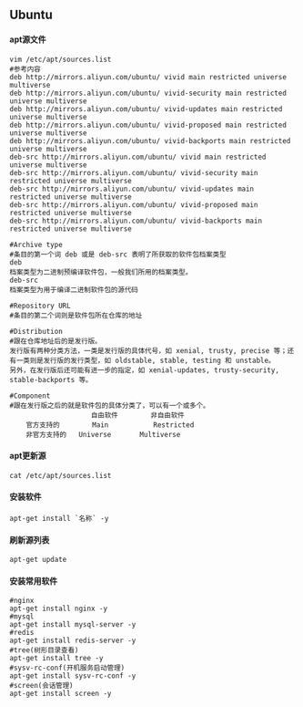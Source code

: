 ## Ubuntu

#### apt源文件
    vim /etc/apt/sources.list
    #参考内容
    deb http://mirrors.aliyun.com/ubuntu/ vivid main restricted universe multiverse
    deb http://mirrors.aliyun.com/ubuntu/ vivid-security main restricted universe multiverse
    deb http://mirrors.aliyun.com/ubuntu/ vivid-updates main restricted universe multiverse
    deb http://mirrors.aliyun.com/ubuntu/ vivid-proposed main restricted universe multiverse
    deb http://mirrors.aliyun.com/ubuntu/ vivid-backports main restricted universe multiverse
    deb-src http://mirrors.aliyun.com/ubuntu/ vivid main restricted universe multiverse
    deb-src http://mirrors.aliyun.com/ubuntu/ vivid-security main restricted universe multiverse
    deb-src http://mirrors.aliyun.com/ubuntu/ vivid-updates main restricted universe multiverse
    deb-src http://mirrors.aliyun.com/ubuntu/ vivid-proposed main restricted universe multiverse
    deb-src http://mirrors.aliyun.com/ubuntu/ vivid-backports main restricted universe multiverse

    #Archive type
    #条目的第一个词 deb 或是 deb-src 表明了所获取的软件包档案类型
    deb
    档案类型为二进制预编译软件包，一般我们所用的档案类型。
    deb-src
    档案类型为用于编译二进制软件包的源代码

    #Repository URL 
    #条目的第二个词则是软件包所在仓库的地址

    #Distribution
    #跟在仓库地址后的是发行版。
    发行版有两种分类方法，一类是发行版的具体代号，如 xenial, trusty, precise 等；还有一类则是发行版的发行类型，如 oldstable, stable, testing 和 unstable。
    另外，在发行版后还可能有进一步的指定，如 xenial-updates, trusty-security, stable-backports 等。

    #Component
    #跟在发行版之后的就是软件包的具体分类了，可以有一个或多个。
    	                自由软件	    非自由软件
        官方支持的	     Main	        Restricted
        非官方支持的	 Universe	    Multiverse


#### apt更新源
    cat /etc/apt/sources.list

#### 安装软件
    apt-get install `名称` -y

#### 刷新源列表
    apt-get update

#### 安装常用软件
    #nginx
    apt-get install nginx -y
    #mysql
    apt-get install mysql-server -y
    #redis
    apt-get install redis-server -y
    #tree(树形目录查看)
    apt-get install tree -y
    #sysv-rc-conf(开机服务启动管理)
    apt-get install sysv-rc-conf -y
    #screen(会话管理)
    apt-get install screen -y
    

